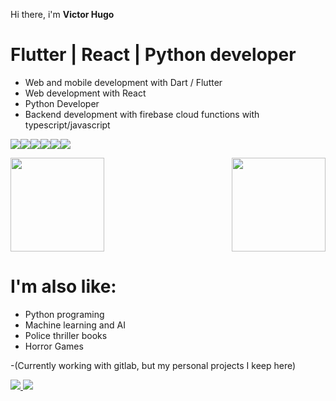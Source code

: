  
Hi there, i'm **Victor Hugo**

# Flutter | React | Python developer
 - Web and mobile development with Dart / Flutter
 - Web development with React
 - Python Developer
 - Backend development with firebase cloud functions with typescript/javascript
 
<img src="https://img.icons8.com/color/50/000000/flutter.png"/><img src="https://img.icons8.com/color/50/000000/dart.png"/><img src="https://img.icons8.com/color/50/000000/linux--v1.png"/><img src="https://img.icons8.com/plasticine/50/000000/bash.png"/><img src="https://img.icons8.com/?size=100&id=NfbyHexzVEDk&format=png&color=000000"/><img src="https://img.icons8.com/?size=100&id=l75OEUJkPAk4&format=png&color=000000"/>






<img height="150px" src="https://github-readme-stats.vercel.app/api?username=wdvictor&count_private=true&show_icons=true&theme=synthwave"><img align="right" height="150px" src="https://github-readme-stats.vercel.app/api/top-langs/?username=wdvictor&langs_count=10&hide=vhdl,tcl,batchfile,pascal,swift,kotlin,objective-c,purebasic&count_private=true&layout=compact&theme=synthwave">



#  I'm also like:

- Python programing
- Machine learning and AI
- Police thriller books
- Horror Games



-(Currently working with  gitlab, but my personal projects I keep here)


<a href="https://www.instagram.com/victorhp.a/">
<img src="https://img.icons8.com/office/50/000000/instagram-new.png"/>
</a>
<a href="https://www.linkedin.com/in/wdvictor/"><img src="https://img.icons8.com/color/48/000000/linkedin-circled--v4.png"/></a>
